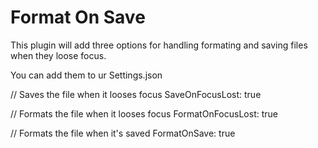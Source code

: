 # Format On Save
This plugin will add three options for handling formating and saving files when they loose focus.

You can add them to ur Settings.json

// Saves the file when it looses focus
SaveOnFocusLost:                     true

// Formats the file when it looses focus
FormatOnFocusLost:                   true

// Formats the file when it's saved
FormatOnSave:                        true